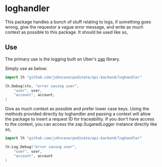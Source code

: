 # loghandler
This package handles a bunch of stuff relating to logs, if something goes wrong, give the requestor a vague error message, and write as much context as possible to this package. It should be used like so,

## Use 
The primary use is the logging built on Uber's [zap](https://github.com/uber-go/zap) library.

Simply use as below:
```go
import lh "github.com/johncave/podinate/api-backend/loghandler"

lh.Debug(ctx, "error saving user",
    "user", user,
    "account", account,    
)
```
Give as much context as possible and prefer lower case keys. Using the methods provided directly by loghandler and passing a context will allow the package to insert a request ID for traceability. If you don't have access to the context, you can access the zap.SugaredLogger instance directly like so,
```go
import lh "github.com/johncave/podinate/api-backend/loghandler"

lh.Log.Debug("error saving user",
    "user", user,
    "account", account
)
```